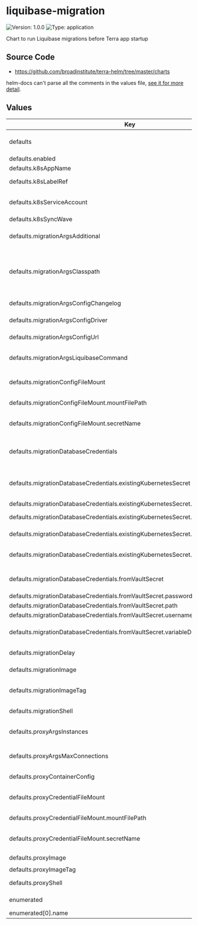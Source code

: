 # liquibase-migration

![Version: 1.0.0](https://img.shields.io/badge/Version-1.0.0-informational?style=flat-square) ![Type: application](https://img.shields.io/badge/Type-application-informational?style=flat-square)

Chart to run Liquibase migrations before Terra app startup

## Source Code

* <https://github.com/broadinstitute/terra-helm/tree/master/charts>

helm-docs can't parse all the comments in the values file, [see it for more detail](./values.yaml).

## Values

| Key | Type | Default | Description |
|-----|------|---------|-------------|
| defaults | object | See sub-keys | Baseline config merged under each enumerated one to form the full configuration for that particular migration |
| defaults.enabled | bool | `false` | Whether to enable migrations by default |
| defaults.k8sAppName | string | `nil` | Name of the application being deployed |
| defaults.k8sLabelRef | string | `nil` | Template reference to use to obtain resource labels, set to empty to disable |
| defaults.k8sServiceAccount | string | `nil` | App's Kubernetes service account (selective sync may be necessary if the KSA isn't applied before k8sSyncWave) |
| defaults.k8sSyncWave | string | `"-1"` | (string) Argo CD wave to apply resources in |
| defaults.migrationArgsAdditional | string | `nil` | Optional arbitrary additional arguments to be passed, from https://docs.liquibase.com/commands/home.html |
| defaults.migrationArgsClasspath | list | `nil` | Java classpath location(s) containing Liquibase, JDBC driver, any packaged changelogs, and all dependencies; if the app is packaged then its `.jar` is sufficient (be careful of bash expansion, you'll need to escape double quotes to use classpath wildcards) |
| defaults.migrationArgsConfigChangelog | string | `nil` | Java classpath location of the Liquibase changelog file, expanded by migrationShell |
| defaults.migrationArgsConfigDriver | string | `nil` | Java class name of the JDBC driver to use, expanded by migrationShell |
| defaults.migrationArgsConfigUrl | string | `nil` | JDBC URL of the database, expanded by migrationShell |
| defaults.migrationArgsLiquibaseCommand | string | `"update"` | If the Kubernetes job should always succeed regardless of the Liquibase command's exit status |
| defaults.migrationConfigFileMount | object | With the secret name omitted, no configuration file will be mounted or passed | Controls for mounting and passing a Liquibase.properties file (necessary unless all other migrationConfigArgs* values passed) |
| defaults.migrationConfigFileMount.mountFilePath | string | `"/etc/liquibase.properties"` | The full mount path of the file, ending with the file itself |
| defaults.migrationConfigFileMount.secretName | string | `nil` | The exact name of a Kubernetes secret containing the desired file under a file-named key |
| defaults.migrationDatabaseCredentials | object | None | Controls for setting up database authentication, one sub-object must be provided; existingKubernetesSecret takes precedence if provided |
| defaults.migrationDatabaseCredentials.existingKubernetesSecret | object | With the secret name omitted, no existing Kubernetes secret will be accessed | Use an existing Kubernetes secret for credentials directly |
| defaults.migrationDatabaseCredentials.existingKubernetesSecret.name | string | `nil` | Name of the existing Kubernetes secret to use |
| defaults.migrationDatabaseCredentials.existingKubernetesSecret.passwordKey | string | `nil` | Key of the password within the Kubernetes secret |
| defaults.migrationDatabaseCredentials.existingKubernetesSecret.usernameKey | string | `nil` | Key of the username within the Kubernetes secret |
| defaults.migrationDatabaseCredentials.existingKubernetesSecret.variableDatabaseKey | string | `nil` | Optional key of a database name in the Kubernetes secret, available as $DB_NAME in the migration container |
| defaults.migrationDatabaseCredentials.fromVaultSecret | object | With the Vault secret path omitted, no Vault secret will be accessed | Create a Kubernetes secret via secrets-manager from a Vault secret |
| defaults.migrationDatabaseCredentials.fromVaultSecret.passwordKey | string | `nil` | Key of the password within the Vault secret |
| defaults.migrationDatabaseCredentials.fromVaultSecret.path | string | `nil` | Path of the existing Vault secret to use |
| defaults.migrationDatabaseCredentials.fromVaultSecret.usernameKey | string | `nil` | Key of the username within the Vault secret |
| defaults.migrationDatabaseCredentials.fromVaultSecret.variableDatabaseKey | string | `nil` | Optional key of a database name in the Vault secret, available as $DB_NAME in the migration container |
| defaults.migrationDelay | string | `"15s"` | Time to wait before attempting to start Liquibase, to allow proxy to boot |
| defaults.migrationImage | string | `nil` | Image to use for the migration, usually the application image with bundled Liquibase |
| defaults.migrationImageTag | string | `nil` | Image tag to use for the migration image; **warning** that setting this can cause inconsistent migrations (default recommended) |
| defaults.migrationShell | list | `["bash","-c"]` | Docker command directive to invoke a shell in the container, to expand migrationArgs* values |
| defaults.proxyArgsInstances | string | Mimics behavior of legacy broadinstitute/cloudsqlproxy image | Instances argument passed to the proxy executable, expanded by proxyShell |
| defaults.proxyArgsMaxConnections | string | Mimics behavior of legacy broadinstitute/cloudsqlproxy image | Max connections argument passed to the proxy executable, expanded by proxyShell |
| defaults.proxyContainerConfig | object | `nil` | Extra configuration applied directly to the proxy container (useful for env or envFrom directives) |
| defaults.proxyCredentialFileMount | object | With the secret name omitted, no credentials file will be mounted or passed | Controls for mounting and passing a credentials file (necessary unless Workload Identity or another mechanism configured) |
| defaults.proxyCredentialFileMount.mountFilePath | string | `"/etc/sqlproxy-service-account.json"` | The full mount path of the file, ending with the file itself |
| defaults.proxyCredentialFileMount.secretName | string | `nil` | The exact name of a Kubernetes secret containing the desired file under a file-named key |
| defaults.proxyImage | string | `"gcr.io/cloudsql-docker/gce-proxy"` | Image to use for the Cloud SQL Proxy |
| defaults.proxyImageTag | string | `"1.25.0-alpine"` | Image tag to use for the Cloud SQL Proxy |
| defaults.proxyShell | list | `["sh","-c"]` | Docker command directive to invoke a shell in the container, to expand proxyArgs* values |
| enumerated | list | None by default, one entry here required per migration | Specific migrations to run; each config merged over the defaults to form the full configuration |
| enumerated[0].name | string | `nil` | Required name of this specific migration |
